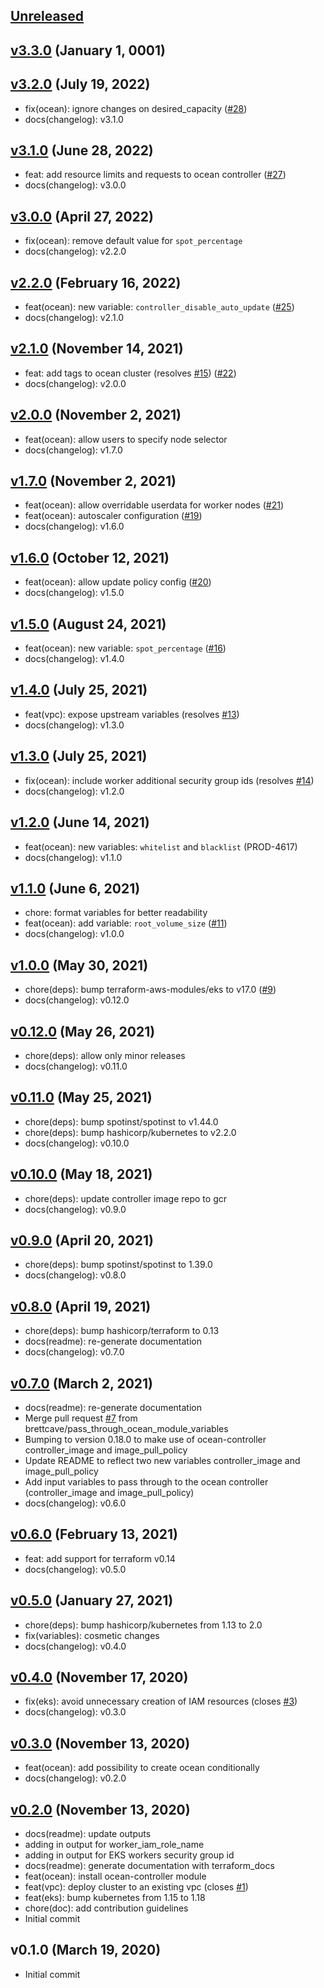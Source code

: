 <a name="unreleased"></a>
## [Unreleased]



<a name="v3.3.0"></a>
## [v3.3.0] (January 1, 0001)



<a name="v3.2.0"></a>
## [v3.2.0] (July 19, 2022)

- fix(ocean): ignore changes on desired_capacity ([#28](https://github.com/spotinst/terraform-spotinst-ocean-eks/issues/28))
- docs(changelog): v3.1.0


<a name="v3.1.0"></a>
## [v3.1.0] (June 28, 2022)

- feat: add resource limits and requests to ocean controller ([#27](https://github.com/spotinst/terraform-spotinst-ocean-eks/issues/27))
- docs(changelog): v3.0.0


<a name="v3.0.0"></a>
## [v3.0.0] (April 27, 2022)

- fix(ocean): remove default value for `spot_percentage`
- docs(changelog): v2.2.0


<a name="v2.2.0"></a>
## [v2.2.0] (February 16, 2022)

- feat(ocean): new variable: `controller_disable_auto_update` ([#25](https://github.com/spotinst/terraform-spotinst-ocean-eks/issues/25))
- docs(changelog): v2.1.0


<a name="v2.1.0"></a>
## [v2.1.0] (November 14, 2021)

- feat: add tags to ocean cluster (resolves [#15](https://github.com/spotinst/terraform-spotinst-ocean-eks/issues/15)) ([#22](https://github.com/spotinst/terraform-spotinst-ocean-eks/issues/22))
- docs(changelog): v2.0.0


<a name="v2.0.0"></a>
## [v2.0.0] (November 2, 2021)

- feat(ocean): allow users to specify node selector
- docs(changelog): v1.7.0


<a name="v1.7.0"></a>
## [v1.7.0] (November 2, 2021)

- feat(ocean): allow overridable userdata for worker nodes ([#21](https://github.com/spotinst/terraform-spotinst-ocean-eks/issues/21))
- feat(ocean): autoscaler configuration ([#19](https://github.com/spotinst/terraform-spotinst-ocean-eks/issues/19))
- docs(changelog): v1.6.0


<a name="v1.6.0"></a>
## [v1.6.0] (October 12, 2021)

- feat(ocean): allow update policy config ([#20](https://github.com/spotinst/terraform-spotinst-ocean-eks/issues/20))
- docs(changelog): v1.5.0


<a name="v1.5.0"></a>
## [v1.5.0] (August 24, 2021)

- feat(ocean): new variable: `spot_percentage` ([#16](https://github.com/spotinst/terraform-spotinst-ocean-eks/issues/16))
- docs(changelog): v1.4.0


<a name="v1.4.0"></a>
## [v1.4.0] (July 25, 2021)

- feat(vpc): expose upstream variables (resolves [#13](https://github.com/spotinst/terraform-spotinst-ocean-eks/issues/13))
- docs(changelog): v1.3.0


<a name="v1.3.0"></a>
## [v1.3.0] (July 25, 2021)

- fix(ocean): include worker additional security group ids (resolves [#14](https://github.com/spotinst/terraform-spotinst-ocean-eks/issues/14))
- docs(changelog): v1.2.0


<a name="v1.2.0"></a>
## [v1.2.0] (June 14, 2021)

- feat(ocean): new variables: `whitelist` and `blacklist` (PROD-4617)
- docs(changelog): v1.1.0


<a name="v1.1.0"></a>
## [v1.1.0] (June 6, 2021)

- chore: format variables for better readability
- feat(ocean): add variable: `root_volume_size` ([#11](https://github.com/spotinst/terraform-spotinst-ocean-eks/issues/11))
- docs(changelog): v1.0.0


<a name="v1.0.0"></a>
## [v1.0.0] (May 30, 2021)

- chore(deps): bump terraform-aws-modules/eks to v17.0 ([#9](https://github.com/spotinst/terraform-spotinst-ocean-eks/issues/9))
- docs(changelog): v0.12.0


<a name="v0.12.0"></a>
## [v0.12.0] (May 26, 2021)

- chore(deps): allow only minor releases
- docs(changelog): v0.11.0


<a name="v0.11.0"></a>
## [v0.11.0] (May 25, 2021)

- chore(deps): bump spotinst/spotinst to v1.44.0
- chore(deps): bump hashicorp/kubernetes to v2.2.0
- docs(changelog): v0.10.0


<a name="v0.10.0"></a>
## [v0.10.0] (May 18, 2021)

- chore(deps): update controller image repo to gcr
- docs(changelog): v0.9.0


<a name="v0.9.0"></a>
## [v0.9.0] (April 20, 2021)

- chore(deps): bump spotinst/spotinst to 1.39.0
- docs(changelog): v0.8.0


<a name="v0.8.0"></a>
## [v0.8.0] (April 19, 2021)

- chore(deps): bump hashicorp/terraform to 0.13
- docs(readme): re-generate documentation
- docs(changelog): v0.7.0


<a name="v0.7.0"></a>
## [v0.7.0] (March 2, 2021)

- docs(readme): re-generate documentation
- Merge pull request [#7](https://github.com/spotinst/terraform-spotinst-ocean-eks/issues/7) from brettcave/pass_through_ocean_module_variables
- Bumping to version 0.18.0 to make use of ocean-controller controller_image and image_pull_policy
- Update README to reflect two new variables controller_image and image_pull_policy
- Add input variables to pass through to the ocean controller (controller_image and image_pull_policy)
- docs(changelog): v0.6.0


<a name="v0.6.0"></a>
## [v0.6.0] (February 13, 2021)

- feat: add support for terraform v0.14
- docs(changelog): v0.5.0


<a name="v0.5.0"></a>
## [v0.5.0] (January 27, 2021)

- chore(deps): bump hashicorp/kubernetes from 1.13 to 2.0
- fix(variables): cosmetic changes
- docs(changelog): v0.4.0


<a name="v0.4.0"></a>
## [v0.4.0] (November 17, 2020)

- fix(eks): avoid unnecessary creation of IAM resources (closes [#3](https://github.com/spotinst/terraform-spotinst-ocean-eks/issues/3))
- docs(changelog): v0.3.0


<a name="v0.3.0"></a>
## [v0.3.0] (November 13, 2020)

- feat(ocean): add possibility to create ocean conditionally
- docs(changelog): v0.2.0


<a name="v0.2.0"></a>
## [v0.2.0] (November 13, 2020)

- docs(readme): update outputs
- adding in output for worker_iam_role_name
- adding in output for EKS workers security group id
- docs(readme): generate documentation with terraform_docs
- feat(ocean): install ocean-controller module
- feat(vpc): deploy cluster to an existing vpc (closes [#1](https://github.com/spotinst/terraform-spotinst-ocean-eks/issues/1))
- feat(eks): bump kubernetes from 1.15 to 1.18
- chore(doc): add contribution guidelines
- Initial commit


<a name="v0.1.0"></a>
## v0.1.0 (March 19, 2020)

- Initial commit


[Unreleased]: https://github.com/spotinst/terraform-spotinst-ocean-eks/compare/v3.3.0...HEAD
[v3.3.0]: https://github.com/spotinst/terraform-spotinst-ocean-eks/compare/v3.2.0...v3.3.0
[v3.2.0]: https://github.com/spotinst/terraform-spotinst-ocean-eks/compare/v3.1.0...v3.2.0
[v3.1.0]: https://github.com/spotinst/terraform-spotinst-ocean-eks/compare/v3.0.0...v3.1.0
[v3.0.0]: https://github.com/spotinst/terraform-spotinst-ocean-eks/compare/v2.2.0...v3.0.0
[v2.2.0]: https://github.com/spotinst/terraform-spotinst-ocean-eks/compare/v2.1.0...v2.2.0
[v2.1.0]: https://github.com/spotinst/terraform-spotinst-ocean-eks/compare/v2.0.0...v2.1.0
[v2.0.0]: https://github.com/spotinst/terraform-spotinst-ocean-eks/compare/v1.7.0...v2.0.0
[v1.7.0]: https://github.com/spotinst/terraform-spotinst-ocean-eks/compare/v1.6.0...v1.7.0
[v1.6.0]: https://github.com/spotinst/terraform-spotinst-ocean-eks/compare/v1.5.0...v1.6.0
[v1.5.0]: https://github.com/spotinst/terraform-spotinst-ocean-eks/compare/v1.4.0...v1.5.0
[v1.4.0]: https://github.com/spotinst/terraform-spotinst-ocean-eks/compare/v1.3.0...v1.4.0
[v1.3.0]: https://github.com/spotinst/terraform-spotinst-ocean-eks/compare/v1.2.0...v1.3.0
[v1.2.0]: https://github.com/spotinst/terraform-spotinst-ocean-eks/compare/v1.1.0...v1.2.0
[v1.1.0]: https://github.com/spotinst/terraform-spotinst-ocean-eks/compare/v1.0.0...v1.1.0
[v1.0.0]: https://github.com/spotinst/terraform-spotinst-ocean-eks/compare/v0.12.0...v1.0.0
[v0.12.0]: https://github.com/spotinst/terraform-spotinst-ocean-eks/compare/v0.11.0...v0.12.0
[v0.11.0]: https://github.com/spotinst/terraform-spotinst-ocean-eks/compare/v0.10.0...v0.11.0
[v0.10.0]: https://github.com/spotinst/terraform-spotinst-ocean-eks/compare/v0.9.0...v0.10.0
[v0.9.0]: https://github.com/spotinst/terraform-spotinst-ocean-eks/compare/v0.8.0...v0.9.0
[v0.8.0]: https://github.com/spotinst/terraform-spotinst-ocean-eks/compare/v0.7.0...v0.8.0
[v0.7.0]: https://github.com/spotinst/terraform-spotinst-ocean-eks/compare/v0.6.0...v0.7.0
[v0.6.0]: https://github.com/spotinst/terraform-spotinst-ocean-eks/compare/v0.5.0...v0.6.0
[v0.5.0]: https://github.com/spotinst/terraform-spotinst-ocean-eks/compare/v0.4.0...v0.5.0
[v0.4.0]: https://github.com/spotinst/terraform-spotinst-ocean-eks/compare/v0.3.0...v0.4.0
[v0.3.0]: https://github.com/spotinst/terraform-spotinst-ocean-eks/compare/v0.2.0...v0.3.0
[v0.2.0]: https://github.com/spotinst/terraform-spotinst-ocean-eks/compare/v0.1.0...v0.2.0
